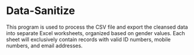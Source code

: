 # Data-Sanitize
This program is used to process the CSV file and export the cleansed data into separate Excel worksheets, organized based on gender values. Each sheet will exclusively contain records with valid ID numbers, mobile numbers, and email addresses.

